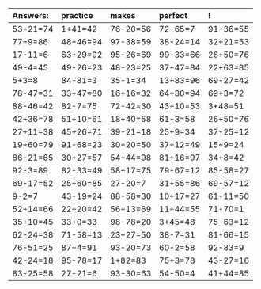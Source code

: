 | Answers: | practice | makes | perfect | ! |
| :--- | :--- | :--- | :--- | :--- |
| 53+21=74 | 1+41=42 | 76-20=56 | 72-65=7 | 91-36=55 | 
| 77+9=86 | 48+46=94 | 97-38=59 | 38-24=14 | 32+21=53 | 
| 17-11=6 | 63+29=92 | 95-26=69 | 99-33=66 | 26+50=76 | 
| 49-4=45 | 49-26=23 | 48-23=25 | 37+47=84 | 22+63=85 | 
| 5+3=8 | 84-81=3 | 35-1=34 | 13+83=96 | 69-27=42 | 
| 78-47=31 | 33+47=80 | 16+16=32 | 64+30=94 | 69+3=72 | 
| 88-46=42 | 82-7=75 | 72-42=30 | 43+10=53 | 3+48=51 | 
| 42+36=78 | 51+10=61 | 18+40=58 | 61-3=58 | 26+50=76 | 
| 27+11=38 | 45+26=71 | 39-21=18 | 25+9=34 | 37-25=12 | 
| 19+60=79 | 91-68=23 | 30+20=50 | 37+12=49 | 15+9=24 | 
| 86-21=65 | 30+27=57 | 54+44=98 | 81+16=97 | 34+8=42 | 
| 92-3=89 | 82-33=49 | 58+17=75 | 79-67=12 | 85-58=27 | 
| 69-17=52 | 25+60=85 | 27-20=7 | 31+55=86 | 69-57=12 | 
| 9-2=7 | 43-19=24 | 88-58=30 | 10+17=27 | 61-11=50 | 
| 52+14=66 | 22+20=42 | 56+13=69 | 11+44=55 | 71-70=1 | 
| 35+10=45 | 33+0=33 | 98-78=20 | 3+45=48 | 75-63=12 | 
| 62-24=38 | 71-58=13 | 23+27=50 | 38-7=31 | 81-66=15 | 
| 76-51=25 | 87+4=91 | 93-20=73 | 60-2=58 | 92-83=9 | 
| 42-24=18 | 95-78=17 | 1+82=83 | 75+3=78 | 43-27=16 | 
| 83-25=58 | 27-21=6 | 93-30=63 | 54-50=4 | 41+44=85 | 
